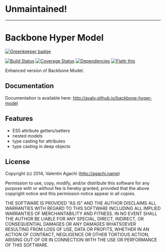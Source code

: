 # Unmaintained!
---

# Backbone Hyper Model

[![Greenkeeper badge](https://badges.greenkeeper.io/avaly/backbone-hyper-model.svg)](https://greenkeeper.io/)

[![Build Status](https://travis-ci.org/avaly/backbone-hyper-model.svg)](https://travis-ci.org/avaly/backbone-hyper-model)
[![Coverage Status](https://coveralls.io/repos/avaly/backbone-hyper-model/badge.png)](https://coveralls.io/r/avaly/backbone-hyper-model)
[![Dependencies](https://david-dm.org/avaly/backbone-hyper-model.png)](https://david-dm.org/avaly/backbone-hyper-model)
[![Flattr this](http://api.flattr.com/button/flattr-badge-large.png)](https://flattr.com/submit/auto?user_id=avaly&url=https://github.com/avaly/backbone-hyper-model&title=backbone-hyper-model&language=&tags=github&category=software)

Enhanced version of Backbone Model.

## Documentation

Documentation is available here: http://avaly.github.io/backbone-hyper-model

## Features

- ES5 attribute getters/setters
- nested models
- type casting for attributes
- type casting in deep objects

## License

Copyright (c) 2014, Valentin Agachi (http://agachi.name)

Permission to use, copy, modify, and/or distribute this software for any purpose with or without fee is hereby granted, provided that the above copyright notice and this permission notice appear in all copies.

THE SOFTWARE IS PROVIDED "AS IS" AND THE AUTHOR DISCLAIMS ALL WARRANTIES WITH REGARD TO THIS SOFTWARE INCLUDING ALL IMPLIED WARRANTIES OF MERCHANTABILITY AND FITNESS. IN NO EVENT SHALL THE AUTHOR BE LIABLE FOR ANY SPECIAL, DIRECT, INDIRECT, OR CONSEQUENTIAL DAMAGES OR ANY DAMAGES WHATSOEVER RESULTING FROM LOSS OF USE, DATA OR PROFITS, WHETHER IN AN ACTION OF CONTRACT, NEGLIGENCE OR OTHER TORTIOUS ACTION, ARISING OUT OF OR IN CONNECTION WITH THE USE OR PERFORMANCE OF THIS SOFTWARE.
